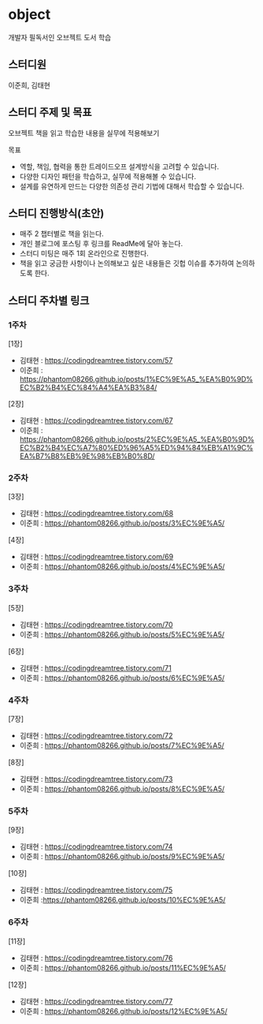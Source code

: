 # object
개발자 필독서인 오브젝트 도서 학습

## 스터디원
이준희, 김태현

## 스터디 주제 및 목표
오브젝트 책을 읽고 학습한 내용을 실무에 적용해보기

목표 
- 역할, 책임, 협력을 통한 트레이드오프 설계방식을 고려할 수 있습니다.
- 다양한 디자인 패턴을 학습하고, 실무에 적용해볼 수 있습니다.
- 설계를 유연하게 만드는 다양한 의존성 관리 기법에 대해서 학습할 수 있습니다.


## 스터디 진행방식(초안)

- 매주 2 챕터별로 책을 읽는다.
- 개인 블로그에 포스팅 후 링크를 ReadMe에 달아 놓는다.
- 스터디 미팅은 매주 1회 온라인으로 진행한다.
- 책을 읽고 궁금한 사항이나 논의해보고 싶은 내용들은 깃헙 이슈를 추가하여 논의하도록 한다.

## 스터디 주차별 링크

### 1주차
[1장]
- 김태현 : https://codingdreamtree.tistory.com/57     
- 이준희 : https://phantom08266.github.io/posts/1%EC%9E%A5_%EA%B0%9D%EC%B2%B4%EC%84%A4%EA%B3%84/

[2장]
- 김태현 : https://codingdreamtree.tistory.com/67 
- 이준희 : https://phantom08266.github.io/posts/2%EC%9E%A5_%EA%B0%9D%EC%B2%B4%EC%A7%80%ED%96%A5%ED%94%84%EB%A1%9C%EA%B7%B8%EB%9E%98%EB%B0%8D/ 


### 2주차
[3장]
- 김태현 : https://codingdreamtree.tistory.com/68
- 이준희 : https://phantom08266.github.io/posts/3%EC%9E%A5/

[4장]
- 김태현 : https://codingdreamtree.tistory.com/69
- 이준희 : https://phantom08266.github.io/posts/4%EC%9E%A5/
  
  
### 3주차
[5장]
- 김태현 : https://codingdreamtree.tistory.com/70
- 이준희 : https://phantom08266.github.io/posts/5%EC%9E%A5/

[6장]
- 김태현 : https://codingdreamtree.tistory.com/71
- 이준희 : https://phantom08266.github.io/posts/6%EC%9E%A5/
  
  
### 4주차
[7장]
- 김태현 : https://codingdreamtree.tistory.com/72
- 이준희 : https://phantom08266.github.io/posts/7%EC%9E%A5/

[8장]
- 김태현 : https://codingdreamtree.tistory.com/73
- 이준희 : https://phantom08266.github.io/posts/8%EC%9E%A5/
  
  
### 5주차
[9장]
- 김태현 : https://codingdreamtree.tistory.com/74
- 이준희 : https://phantom08266.github.io/posts/9%EC%9E%A5/

[10장]
- 김태현 : https://codingdreamtree.tistory.com/75
- 이준희 :https://phantom08266.github.io/posts/10%EC%9E%A5/

  
  
### 6주차
[11장]
- 김태현 : https://codingdreamtree.tistory.com/76
- 이준희 : https://phantom08266.github.io/posts/11%EC%9E%A5/

[12장]
- 김태현 : https://codingdreamtree.tistory.com/77
- 이준희 : https://phantom08266.github.io/posts/12%EC%9E%A5/
